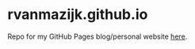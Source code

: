 # rvanmazijk.github.io
Repo for my GitHub Pages blog/personal website [here](https://rvanmazijk.github.io/).
